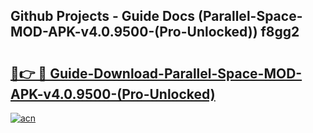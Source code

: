 ## Github Projects - Guide Docs (Parallel-Space-MOD-APK-v4.0.9500-(Pro-Unlocked)) f8gg2

# <h2><a href="https://apkcomod.com?title=Parallel-Space-MOD-APK-v4.0.9500-(Pro-Unlocked)">🔗👉 🔴 Guide-Download-Parallel-Space-MOD-APK-v4.0.9500-(Pro-Unlocked) </a></h2>

[![acn](https://github.com/user-attachments/assets/0f9c940e-d8b0-45ae-aac7-cd30a18b3e1c)](https://apkcomod.com?title=Parallel-Space-MOD-APK-v4.0.9500-(Pro-Unlocked))
